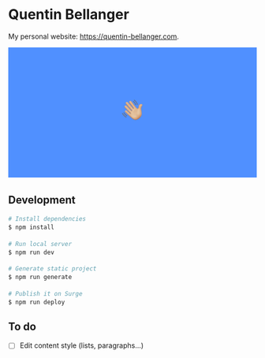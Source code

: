 # Quentin Bellanger

My personal website: https://quentin-bellanger.com.

![Quentin Bellanger's website](/static/og.png)

## Development

``` bash
# Install dependencies
$ npm install

# Run local server
$ npm run dev

# Generate static project
$ npm run generate

# Publish it on Surge
$ npm run deploy
```

## To do

- [ ] Edit content style (lists, paragraphs...)
